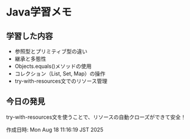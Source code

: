 # Java学習メモ

## 学習した内容
- 参照型とプリミティブ型の違い
- 継承と多態性
- Objects.equals()メソッドの使用
- コレクション（List, Set, Map）の操作
- try-with-resources文でのリソース管理

## 今日の発見
try-with-resources文を使うことで、リソースの自動クローズができて安全！

作成日時: Mon Aug 18 11:16:19 JST 2025

